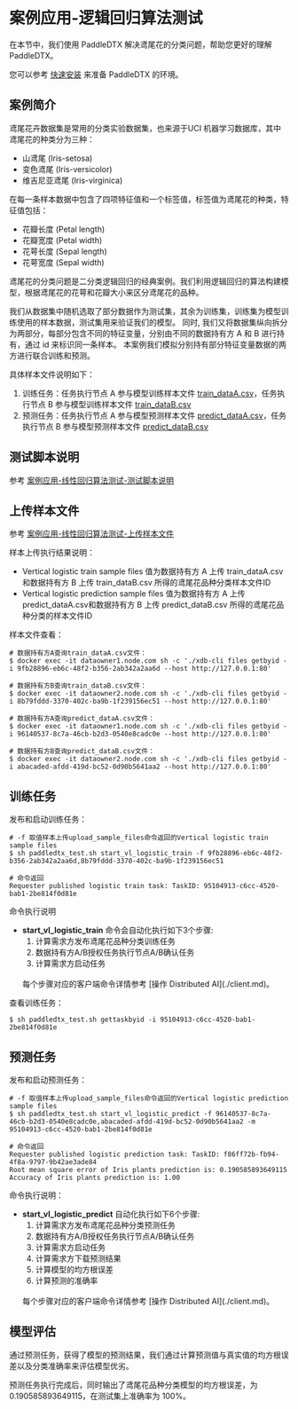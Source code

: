 # 案例应用-逻辑回归算法测试

在本节中，我们使用 PaddleDTX 解决鸢尾花的分类问题，帮助您更好的理解 PaddleDTX。

您可以参考 [快速安装](./quickstart.md) 来准备 PaddleDTX 的环境。

## 案例简介

鸢尾花卉数据集是常用的分类实验数据集，也来源于UCI 机器学习数据库，其中鸢尾花的种类分为三种：
* 山鸢尾 (Iris-setosa)
* 变色鸢尾 (Iris-versicolor)
* 维吉尼亚鸢尾 (Iris-virginica)

在每一条样本数据中包含了四项特征值和一个标签值，标签值为鸢尾花的种类，特征值包括：
* 花瓣长度 (Petal length)
* 花瓣宽度 (Petal width)
* 花萼长度 (Sepal length)
* 花萼宽度 (Sepal width)

鸢尾花的分类问题是二分类逻辑回归的经典案例。我们利用逻辑回归的算法构建模型，根据鸢尾花的花萼和花瓣大小来区分鸢尾花的品种。

我们从数据集中随机选取了部分数据作为测试集，其余为训练集，训练集为模型训练使用的样本数据，测试集用来验证我们的模型。
同时, 我们又将数据集纵向拆分为两部分，每部分包含不同的特征变量，分别由不同的数据持有方 A 和 B 进行持有，通过 id 来标识同一条样本。
本案例我们模拟分别持有部分特征变量数据的两方进行联合训练和预测。

具体样本文件说明如下：
1. 训练任务：任务执行节点 A 参与模型训练样本文件 [train_dataA.csv](https://github.com/PaddlePaddle/PaddleDTX/blob/master/dai/mpc/testdata/vl/logic_iris_plants/train_dataA.csv)，任务执行节点 B 参与模型训练样本文件 [train_dataB.csv](https://github.com/PaddlePaddle/PaddleDTX/blob/master/dai/mpc/testdata/vl/logic_iris_plants/train_dataB.csv)
2. 预测任务：任务执行节点 A 参与模型预测样本文件 [predict_dataA.csv](https://github.com/PaddlePaddle/PaddleDTX/blob/master/dai/mpc/testdata/vl/logic_iris_plants/predict_dataA.csv)，任务执行节点 B 参与模型预测样本文件 [predict_dataB.csv](https://github.com/PaddlePaddle/PaddleDTX/blob/master/dai/mpc/testdata/vl/logic_iris_plants/predict_dataB.csv)

## 测试脚本说明

参考 [案例应用-线性回归算法测试-测试脚本说明](./linear.md)

## 上传样本文件

参考 [案例应用-线性回归算法测试-上传样本文件](./linear.md)

样本上传执行结果说明：

* Vertical logistic train sample files 值为数据持有方 A 上传 train_dataA.csv 和数据持有方 B 上传 train_dataB.csv 所得的鸢尾花品种分类样本文件ID
* Vertical logistic prediction sample files 值为数据持有方 A 上传predict_dataA.csv和数据持有方 B 上传 predict_dataB.csv 所得的鸢尾花品种分类的样本文件ID

样本文件查看：

```
# 数据持有方A查询train_dataA.csv文件：
$ docker exec -it dataowner1.node.com sh -c './xdb-cli files getbyid -i 9fb28896-eb6c-48f2-b356-2ab342a2aa6d --host http://127.0.0.1:80'

# 数据持有方B查询train_dataB.csv文件：
$ docker exec -it dataowner2.node.com sh -c './xdb-cli files getbyid -i 8b79fddd-3370-402c-ba9b-1f239156ec51 --host http://127.0.0.1:80'

# 数据持有方A查询predict_dataA.csv文件：
$ docker exec -it dataowner1.node.com sh -c './xdb-cli files getbyid -i 96140537-8c7a-46cb-b2d3-0540e8cadc0e --host http://127.0.0.1:80'

# 数据持有方B查询predict_dataB.csv文件：
$ docker exec -it dataowner2.node.com sh -c './xdb-cli files getbyid -i abacaded-afdd-419d-bc52-0d90b5641aa2 --host http://127.0.0.1:80'
```

## 训练任务

发布和启动训练任务：

```
# -f 取值样本上传upload_sample_files命令返回的Vertical logistic train sample files
$ sh paddledtx_test.sh start_vl_logistic_train -f 9fb28896-eb6c-48f2-b356-2ab342a2aa6d,8b79fddd-3370-402c-ba9b-1f239156ec51

# 命令返回
Requester published logistic train task: TaskID: 95104913-c6cc-4520-bab1-2be814f0d81e
```

命令执行说明
* **start_vl_logistic_train** 命令会自动化执行如下3个步骤:
    1. 计算需求方发布鸢尾花品种分类训练任务
    2. 数据持有方A/B授权任务执行节点A/B确认任务
    3. 计算需求方启动任务
    <br>
    每个步骤对应的客户端命令详情参考 [操作 Distributed AI](./client.md)。

查看训练任务：

```
$ sh paddledtx_test.sh gettaskbyid -i 95104913-c6cc-4520-bab1-2be814f0d81e
```

## 预测任务

发布和启动预测任务：

```
# -f 取值样本上传upload_sample_files命令返回的Vertical logistic prediction sample files
$ sh paddledtx_test.sh start_vl_logistic_predict -f 96140537-8c7a-46cb-b2d3-0540e8cadc0e,abacaded-afdd-419d-bc52-0d90b5641aa2 -m 95104913-c6cc-4520-bab1-2be814f0d81e

# 命令返回
Requester published logistic prediction task: TaskID: f86ff72b-fb94-4f8a-9797-9b42ae3ade84
Root mean square error of Iris plants prediction is: 0.190585893649115
Accuracy of Iris plants prediction is: 1.00
```

命令执行说明：
* **start_vl_logistic_predict** 自动化执行如下6个步骤:
    1. 计算需求方发布鸢尾花品种分类预测任务
    2. 数据持有方A/B授权任务执行节点A/B确认任务
    3. 计算需求方启动任务
    4. 计算需求方下载预测结果
    5. 计算模型的均方根误差
    6. 计算预测的准确率
    <br>
    每个步骤对应的客户端命令详情参考 [操作 Distributed AI](./client.md)。

## 模型评估

通过预测任务，获得了模型的预测结果，我们通过计算预测值与真实值的均方根误差以及分类准确率来评估模型优劣。

预测任务执行完成后，同时输出了鸢尾花品种分类模型的均方根误差，为 0.190585893649115，在测试集上准确率为 100%。
